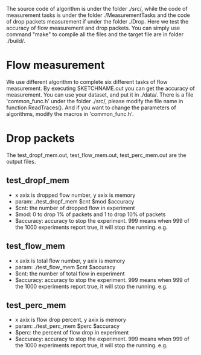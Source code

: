 The source code of algorithm is under the folder ./src/, while the code of measurement tasks is under the folder ./MeasurementTasks and the code of drop packets measurement if under the folder ./Drop. Here we test the accuracy of flow measurement and drop packets. You can simply use command "make" to compile all the files and the target file are in folder ./build/. 
# Flow measurement
We use different algorithm to complete six different tasks of flow measurement. By executing SKETCHNAME.out you can get the accuracy of measurement. You can use your 
dataset, and put it in ./data/. There is a file 'common_func.h' under the folder ./src/, please modify the file name in function ReadTraces(). And if you want to change the parameters of algorithms, modify the macros in 'common_func.h'.
# Drop packets
The test_dropf_mem.out, test_flow_mem.out, test_perc_mem.out are the output files.

## test_dropf_mem
- x axix is dropped flow number, y axix is memory
- param: ./test_dropf_mem $cnt $mod $accuracy
- $cnt: the number of dropped flow in experiment
- $mod: 0 to drop 1% of packets and 1 to drop 10% of packets
- $accuracy: accuracy to stop the experiment. 999 means when 999 of the 1000 experiments report true, it will stop the running. e.g. 

## test_flow_mem
- x axix is total flow number, y axix is memory
- param: ./test_flow_mem $cnt $accuracy
- $cnt: the number of total flow in experiment
- $accuracy: accuracy to stop the experiment. 999 means when 999 of the 1000 experiments report true, it will stop the running. e.g. 

## test_perc_mem
- x axix is flow drop percent, y axix is memory
- param: ./test_perc_mem $perc $accuracy
- $perc: the percent of flow drop in experiment
- $accuracy: accuracy to stop the experiment. 999 means when 999 of the 1000 experiments report true, it will stop the running. e.g. 

